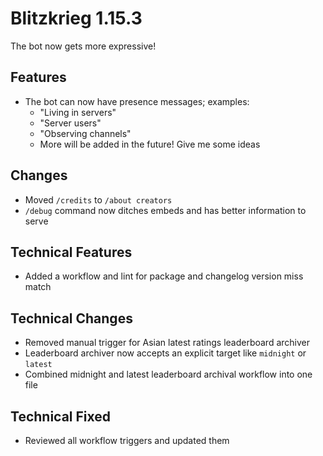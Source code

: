 # Blitzkrieg 1.15.3

The bot now gets more expressive!

## Features

- The bot can now have presence messages; examples:
  - "Living in <number> servers"
  - "Server <number> users"
  - "Observing <number> channels"
  - More will be added in the future! Give me some ideas

## Changes

- Moved `/credits` to `/about creators`
- `/debug` command now ditches embeds and has better information to serve

## Technical Features

- Added a workflow and lint for package and changelog version miss match

## Technical Changes

- Removed manual trigger for Asian latest ratings leaderboard archiver
- Leaderboard archiver now accepts an explicit target like `midnight` or `latest`
- Combined midnight and latest leaderboard archival workflow into one file

## Technical Fixed

- Reviewed all workflow triggers and updated them
